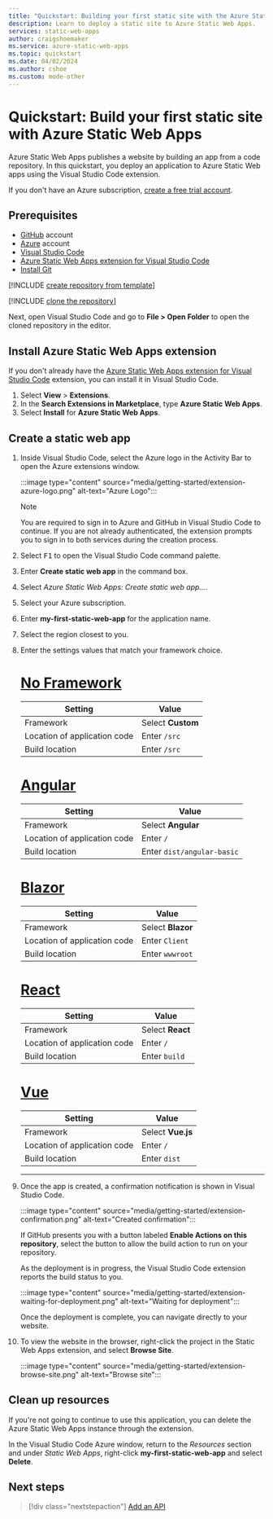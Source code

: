 ```yaml
---
title: "Quickstart: Building your first static site with the Azure Static Web Apps"
description: Learn to deploy a static site to Azure Static Web Apps.
services: static-web-apps
author: craigshoemaker
ms.service: azure-static-web-apps
ms.topic: quickstart
ms.date: 04/02/2024
ms.author: cshoe
ms.custom: mode-other
---
```


# Quickstart: Build your first static site with Azure Static Web Apps

Azure Static Web Apps publishes a website by building an app from a code repository. In this quickstart, you deploy an application to Azure Static Web apps using the Visual Studio Code extension.

If you don't have an Azure subscription, [create a free trial account](https://azure.microsoft.com/free).

## Prerequisites

- [GitHub](https://github.com) account
- [Azure](https://portal.azure.com) account
- [Visual Studio Code](https://code.visualstudio.com)
- [Azure Static Web Apps extension for Visual Studio Code](https://marketplace.visualstudio.com/items?itemName=ms-azuretools.vscode-azurestaticwebapps)
- [Install Git](https://www.git-scm.com/downloads)

[!INCLUDE [create repository from template](../../includes/static-web-apps-get-started-create-repo.md)]

[!INCLUDE [clone the repository](../../includes/static-web-apps-get-started-clone-repo.md)]

Next, open Visual Studio Code and go to **File > Open Folder** to open the cloned repository in the editor.

## Install Azure Static Web Apps extension

If you don't already have the [Azure Static Web Apps extension for Visual Studio Code](https://marketplace.visualstudio.com/items?itemName=ms-azuretools.vscode-azurestaticwebapps) extension, you can install it in Visual Studio Code.

1. Select **View** > **Extensions**.
1. In the **Search Extensions in Marketplace**, type **Azure Static Web Apps**.
1. Select **Install** for **Azure Static Web Apps**.

## Create a static web app

1. Inside Visual Studio Code, select the Azure logo in the Activity Bar to open the Azure extensions window.

    :::image type="content" source="media/getting-started/extension-azure-logo.png" alt-text="Azure Logo":::

    > [!NOTE]
    > You are required to sign in to Azure and GitHub in Visual Studio Code to continue. If you are not already authenticated, the extension prompts you to sign in to both services during the creation process.

1. Select <kbd>F1</kbd> to open the Visual Studio Code command palette.

1. Enter **Create static web app** in the command box.

1. Select *Azure Static Web Apps: Create static web app...*.

1. Select your Azure subscription.

1. Enter **my-first-static-web-app** for the application name.

1. Select the region closest to you.

1. Enter the settings values that match your framework choice.

    # [No Framework](#tab/vanilla-javascript)

    | Setting | Value |
    | --- | --- |
    | Framework | Select **Custom** |
    | Location of application code | Enter `/src` |
    | Build location | Enter `/src` |

    # [Angular](#tab/angular)

    | Setting | Value |
    | --- | --- |
    | Framework | Select **Angular** |
    | Location of application code | Enter `/` |
    | Build location | Enter `dist/angular-basic` |

    # [Blazor](#tab/blazor)

    | Setting | Value |
    | --- | --- |
    | Framework | Select **Blazor** |
    | Location of application code | Enter `Client` |
    | Build location | Enter `wwwroot` |

    # [React](#tab/react)

    | Setting | Value |
    | --- | --- |
    | Framework | Select **React** |
    | Location of application code | Enter `/` |
    | Build location | Enter `build` |

    # [Vue](#tab/vue)

    | Setting | Value |
    | --- | --- |
    | Framework | Select **Vue.js** |
    | Location of application code | Enter `/` |
    | Build location | Enter `dist` |

    ---

1. Once the app is created, a confirmation notification is shown in Visual Studio Code.

    :::image type="content" source="media/getting-started/extension-confirmation.png" alt-text="Created confirmation":::

    If GitHub presents you with a button labeled **Enable Actions on this repository**, select the button to allow the build action to run on your repository.

    As the deployment is in progress, the Visual Studio Code extension reports the build status to you.

    :::image type="content" source="media/getting-started/extension-waiting-for-deployment.png" alt-text="Waiting for deployment":::

    Once the deployment is complete, you can navigate directly to your website.

1. To view the website in the browser, right-click the project in the Static Web Apps extension, and select **Browse Site**.

    :::image type="content" source="media/getting-started/extension-browse-site.png" alt-text="Browse site":::

## Clean up resources

If you're not going to continue to use this application, you can delete the Azure Static Web Apps instance through the extension.

In the Visual Studio Code Azure window, return to the _Resources_ section and under _Static Web Apps_, right-click **my-first-static-web-app** and select **Delete**.

## Next steps

> [!div class="nextstepaction"]
> [Add an API](add-api.md)
